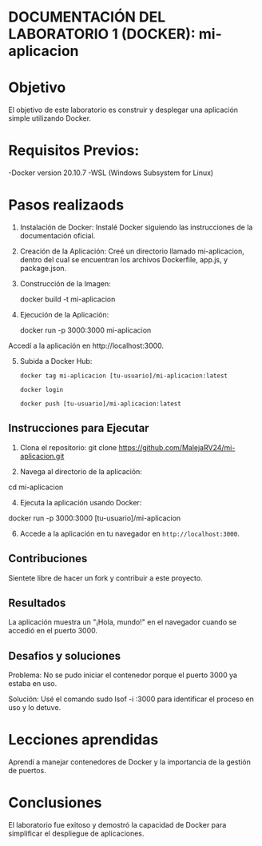# DOCUMENTACIÓN DEL LABORATORIO 1 (DOCKER): mi-aplicacion

# Objetivo
El objetivo de este laboratorio es construir y desplegar una aplicación simple utilizando Docker. 

# Requisitos Previos:
-Docker version 20.10.7
-WSL (Windows Subsystem for Linux)

# Pasos realizaods
1. Instalación de Docker: Instalé Docker siguiendo las instrucciones de la documentación oficial.
2. Creación de la Aplicación: Creé un directorio llamado mi-aplicacion, dentro del cual se encuentran los archivos Dockerfile, app.js, y package.json.
3. Construcción de la Imagen:
   
    docker build -t mi-aplicacion 
4. Ejecución de la Aplicación:
   
    docker run -p 3000:3000 mi-aplicacion
   
Accedí a la aplicación en http://localhost:3000.

5. Subida a Docker Hub:
   
       docker tag mi-aplicacion [tu-usuario]/mi-aplicacion:latest
    
       docker login
   
       docker push [tu-usuario]/mi-aplicacion:latest
   
## Instrucciones para Ejecutar

1. Clona el repositorio:
git clone https://github.com/MalejaRV24/mi-aplicacion.git

2. Navega al directorio de la aplicación:
   
cd mi-aplicacion

4. Ejecuta la aplicación usando Docker:
   
docker run -p 3000:3000 [tu-usuario]/mi-aplicacion

6. Accede a la aplicación en tu navegador en `http://localhost:3000`.

## Contribuciones

Sientete libre de hacer un fork y contribuir a este proyecto.

## Resultados
La aplicación muestra un "¡Hola, mundo!" en el navegador cuando se accedió en el puerto 3000.

## Desafios y soluciones
Problema: No se pudo iniciar el contenedor porque el puerto 3000 ya estaba en uso.

Solución: Usé el comando sudo lsof -i :3000 para identificar el proceso en uso y lo detuve.

# Lecciones aprendidas
Aprendí a manejar contenedores de Docker y la importancia de la gestión de puertos.

# Conclusiones
El laboratorio fue exitoso y demostró la capacidad de Docker para simplificar el despliegue de aplicaciones.
